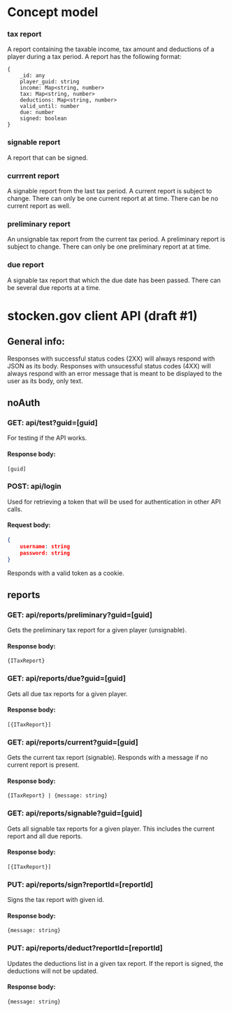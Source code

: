 # Concept model
### tax report
A report containing the taxable income, tax amount and deductions of a player during a tax period. A report has the following format:
```
{
    _id: any
    player_guid: string
    income: Map<string, number>
    tax: Map<string, number>
    deductions: Map<string, number>
    valid_until: number
    due: number
    signed: boolean
}
```

### signable report
A report that can be signed.

### currrent report
A signable report from the last tax period. A current report is subject to change. There can only be one current report at at time. There can be no current report as well.
### preliminary report
An unsignable tax report from the current tax period. A preliminary report is subject to change. There can only be one preliminary report at at time.

### due report
A signable tax report that which the due date has been passed. There can be several due reports at a time.

# stocken.gov client API (draft #1)

## General info:
Responses with successful status codes (2XX) will always respond with JSON as its body. Responses with unsucessful status codes (4XX) will always respond with an error message that is meant to be displayed to the user as its body, only text.
## noAuth
### **GET**:  api/test?guid=[guid]
For testing if the API works.
#### Response body:
```
[guid]
```
### **POST**: api/login
Used for retrieving a token that will be used for authentication in other API calls.
#### Request body:
```json
{
    username: string
    password: string
}
```
Responds with a valid token as a cookie.

## reports
### **GET**: api/reports/preliminary?guid=[guid]
Gets the preliminary tax report for a given player (unsignable).
#### Response body:
```
{ITaxReport}
```

### **GET**: api/reports/due?guid=[guid]
Gets all due tax reports for a given player.
#### Response body:
```
[{ITaxReport}]
```

### **GET**: api/reports/current?guid=[guid]
Gets the current tax report (signable). Responds with a message if no current report is present.
#### Response body:
```
{ITaxReport} | {message: string}
```
### **GET**: api/reports/signable?guid=[guid]
Gets all signable tax reports for a given player. This includes the current report and all due reports.
#### Response body:
```
[{ITaxReport}]
```
### **PUT**: api/reports/sign?reportId=[reportId]
Signs the tax report with given id.
#### Response body:
```
{message: string}
```
### **PUT**: api/reports/deduct?reportId=[reportId]
Updates the deductions list in a given tax report. If the report is signed, the deductions will not be updated.
#### Response body:
```
{message: string}
```